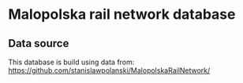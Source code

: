 # Malopolska rail network database
## Data source
This database is build using data from: https://github.com/stanislawpolanski/MalopolskaRailNetwork/